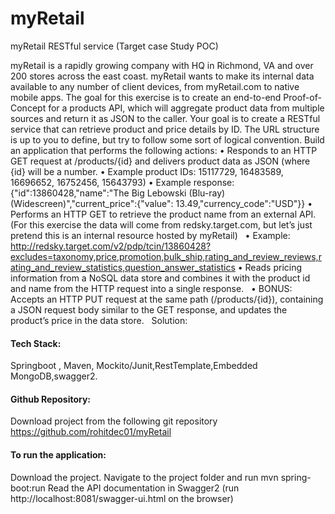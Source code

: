 # myRetail
myRetail RESTful service (Target case Study POC)

myRetail is a rapidly growing company with HQ in Richmond, VA and over 200 stores across the east coast. myRetail wants to make its internal data available to any number of client devices, from myRetail.com to native mobile apps. 
The goal for this exercise is to create an end-to-end Proof-of-Concept for a products API, which will aggregate product data from multiple sources and return it as JSON to the caller. 
Your goal is to create a RESTful service that can retrieve product and price details by ID. The URL structure is up to you to define, but try to follow some sort of logical convention.
Build an application that performs the following actions: 
•	Responds to an HTTP GET request at /products/{id} and delivers product data as JSON (where {id} will be a number. 
•	Example product IDs: 15117729, 16483589, 16696652, 16752456, 15643793) 
•	Example response: {"id":13860428,"name":"The Big Lebowski (Blu-ray) (Widescreen)","current_price":{"value": 13.49,"currency_code":"USD"}}
•	Performs an HTTP GET to retrieve the product name from an external API. (For this exercise the data will come from redsky.target.com, but let’s just pretend this is an internal resource hosted by myRetail)  
•	Example: http://redsky.target.com/v2/pdp/tcin/13860428?excludes=taxonomy,price,promotion,bulk_ship,rating_and_review_reviews,rating_and_review_statistics,question_answer_statistics
•	Reads pricing information from a NoSQL data store and combines it with the product id and name from the HTTP request into a single response.  
•	BONUS: Accepts an HTTP PUT request at the same path (/products/{id}), containing a JSON request body similar to the GET response, and updates the product’s price in the data store.  
Solution:

#### Tech Stack:
Springboot , Maven, Mockito/Junit,RestTemplate,Embedded MongoDB,swagger2.

#### Github Repository:
 Download project from the following git repository
https://github.com/rohitdec01/myRetail

#### To run the application:
Download the project. Navigate to  the project folder and run mvn spring-boot:run
Read the API documentation in Swagger2 (run http://localhost:8081/swagger-ui.html on the browser)
